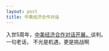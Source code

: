 ```yaml
---
layout: post
title: 中美经济合作对话
---
```


<p>入世5周年，<a href="http://www.francaisblog.com.cn/node/423">中美经济合作对话开展，</a>谈判。<br />
一句老话， 不光是机遇，更是挑战啊
</p>
